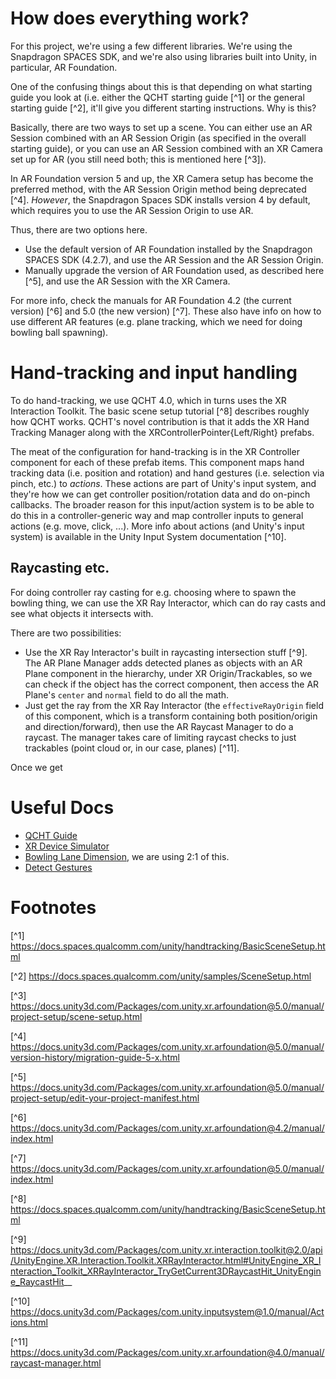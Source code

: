 # How does everything work?

For this project, we're using a few different libraries. We're using the Snapdragon SPACES SDK, and we're also using
libraries built into Unity, in particular, AR Foundation.

One of the confusing things about this is that depending on what starting guide you look at (i.e. either the QCHT
starting guide [^1] or the general starting guide [^2], it'll give you different starting instructions.
Why is this?

Basically, there are two ways to set up a scene. You can either use an AR Session combined with an AR Session Origin
(as specified in the overall starting guide), or you can use an AR Session combined with an XR Camera set up for AR
(you still need both; this is mentioned here [^3]).

In AR Foundation version 5 and up, the XR Camera setup has become the preferred method, with the AR Session Origin
method being deprecated [^4]. *However*, the Snapdragon Spaces SDK installs version 4 by default, which requires you to
use the AR Session Origin to use AR.

Thus, there are two options here.

- Use the default version of AR Foundation installed by the Snapdragon SPACES SDK (4.2.7), and use the AR Session and
  the AR Session Origin.
- Manually upgrade the version of AR Foundation used, as described here [^5], and use the AR Session with the XR Camera.

For more info, check the manuals for AR Foundation 4.2 (the current version) [^6] and 5.0 (the new version) [^7].
These also have info on how to use different AR features (e.g. plane tracking, which we need for doing bowling ball
spawning).

# Hand-tracking and input handling

To do hand-tracking, we use QCHT 4.0, which in turns uses the XR Interaction Toolkit.
The basic scene setup tutorial [^8] describes roughly how QCHT works. QCHT's novel contribution is that it adds
the XR Hand Tracking Manager along with the XRControllerPointer{Left/Right} prefabs.

The meat of the configuration for hand-tracking is in the XR Controller component for each of these prefab items.
This component maps hand tracking data (i.e. position and rotation) and hand gestures (i.e. selection via pinch,
etc.) to *actions*. These actions are part of Unity's input system, and they're how we can get controller position/rotation
data and do on-pinch callbacks. The broader reason for this input/action system is to be able to do this in a
controller-generic way and map controller inputs to general actions (e.g. move, click, ...). More info about actions
(and Unity's input system) is available in the Unity Input System documentation [^10].

## Raycasting etc.

For doing controller ray casting for e.g. choosing where to spawn the bowling thing, we can use the XR Ray Interactor,
which can do ray casts and see what objects it intersects with.

There are two possibilities:

- Use the XR Ray Interactor's built in raycasting intersection stuff [^9]. The AR Plane Manager adds detected planes
  as objects with an AR Plane component in the hierarchy, under XR Origin/Trackables, so we can check if the object
  has the correct component, then access the AR Plane's `center` and `normal` field to do all the math.
- Just get the ray from the XR Ray Interactor (the `effectiveRayOrigin` field of this component, which is a transform
  containing both position/origin and direction/forward), then use the AR Raycast Manager to do a raycast. The manager
  takes care of limiting raycast checks to just trackables (point cloud or, in our case, planes) [^11].

Once we get 

# Useful Docs

- [QCHT Guide](https://docs.spaces.qualcomm.com/unity/handtracking/HandTrackingOverview.html)
- [XR Device Simulator](https://docs.unity3d.com/Packages/com.unity.xr.interaction.toolkit@2.0/manual/xr-device-simulator.html)
- [Bowling Lane Dimension](https://www.dimensions.com/element/bowling-lane), we are using 2:1 of this.
- [Detect Gestures](https://www.youtube.com/watch?v=3IEilGl-mm0)


# Footnotes

[^1] https://docs.spaces.qualcomm.com/unity/handtracking/BasicSceneSetup.html

[^2] https://docs.spaces.qualcomm.com/unity/samples/SceneSetup.html

[^3] https://docs.unity3d.com/Packages/com.unity.xr.arfoundation@5.0/manual/project-setup/scene-setup.html

[^4] https://docs.unity3d.com/Packages/com.unity.xr.arfoundation@5.0/manual/version-history/migration-guide-5-x.html

[^5] https://docs.unity3d.com/Packages/com.unity.xr.arfoundation@5.0/manual/project-setup/edit-your-project-manifest.html

[^6] https://docs.unity3d.com/Packages/com.unity.xr.arfoundation@4.2/manual/index.html

[^7] https://docs.unity3d.com/Packages/com.unity.xr.arfoundation@5.0/manual/index.html

[^8] https://docs.spaces.qualcomm.com/unity/handtracking/BasicSceneSetup.html

[^9] https://docs.unity3d.com/Packages/com.unity.xr.interaction.toolkit@2.0/api/UnityEngine.XR.Interaction.Toolkit.XRRayInteractor.html#UnityEngine_XR_Interaction_Toolkit_XRRayInteractor_TryGetCurrent3DRaycastHit_UnityEngine_RaycastHit__

[^10] https://docs.unity3d.com/Packages/com.unity.inputsystem@1.0/manual/Actions.html

[^11] https://docs.unity3d.com/Packages/com.unity.xr.arfoundation@4.0/manual/raycast-manager.html